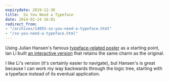 ```yaml
---
expirydate: 2019-12-30
title:  So You Need a Typeface
date: 2014-02-24 16:01
redirect_from:
- "/archives/14055-so-you-need-a-typeface.html"
- "/so-you-need-a-typeface.html"
---
```



Using Julian Hansen's famous [typeface-related poster](http://julianhansen.com/index.php?/alternative-type-finder/) as a starting point, Ian Li built [an interactive version](http://ianli.com/synat/) that retains the same charm as the original.

I like Li's version (it's certainly easier to navigate), but Hansen's is great because I can work my way backwards through the logic tree, starting with a typeface instead of its eventual application.
